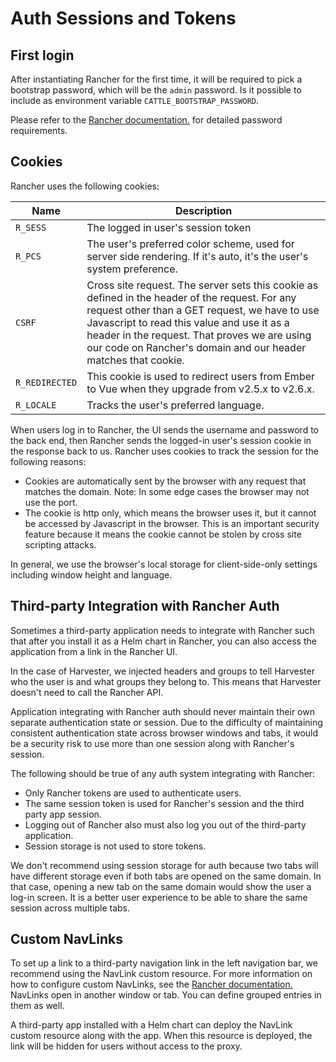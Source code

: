 # Auth Sessions and Tokens

## First login

After instantiating Rancher for the first time, it will be required to pick a bootstrap password, which will be the `admin` password. Is it possible to include as environment variable `CATTLE_BOOTSTRAP_PASSWORD`.

Please refer to the [Rancher documentation.](https://ranchermanager.docs.rancher.com/getting-started/installation-and-upgrade/resources/bootstrap-password#password-requirements) for detailed password requirements.

## Cookies

Rancher uses the following cookies:

| Name | Description |
|------|-------------|
| `R_SESS` | The logged in user's session token |
| `R_PCS`  | The user's preferred color scheme, used for server side rendering. If it's auto, it's the user's system preference. |
| `CSRF`   | Cross site request. The server sets this cookie as defined in the header of the request. For any request other than a GET request, we have to use Javascript to read this value and use it as a header in the request. That proves we are using our code on Rancher's domain and our header matches that cookie. |
| `R_REDIRECTED` | This cookie is used to redirect users from Ember to Vue when they upgrade from v2.5.x to v2.6.x. |
| `R_LOCALE` | Tracks the user's preferred language. |

When users log in to Rancher, the UI sends the username and password to the back end, then Rancher sends the logged-in user's session cookie in the response back to us. Rancher uses cookies to track the session for the following reasons:

- Cookies are automatically sent by the browser with any request that matches the domain. Note: In some edge cases the browser may not use the port.
- The cookie is http only, which means the browser uses it, but it cannot be accessed by Javascript in the browser. This is an important security feature because it means the cookie cannot be stolen by cross site scripting attacks.

In general, we use the browser's local storage for client-side-only settings including window height and language.

## Third-party Integration with Rancher Auth

Sometimes a third-party application needs to integrate with Rancher such that after you install it as a Helm chart in Rancher, you can also access the application from a link in the Rancher UI.

In the case of Harvester, we injected headers and groups to tell Harvester who the user is and what groups they belong to. This means that Harvester doesn't need to call the Rancher API.

Application integrating with Rancher auth should never maintain their own separate authentication state or session. Due to the difficulty of maintaining consistent authentication state across browser windows and tabs, it would be a security risk to use more than one session along with Rancher's session.

The following should be true of any auth system integrating with Rancher:

- Only Rancher tokens are used to authenticate users.
- The same session token is used for Rancher's session and the third party app session.
- Logging out of Rancher also must also log you out of the third-party application.
- Session storage is not used to store tokens.

We don't recommend using session storage for auth because two tabs will have different storage even if both tabs are opened on the same domain. In that case, opening a new tab on the same domain would show the user a log-in screen. It is a better user experience to be able to share the same session across multiple tabs.

## Custom NavLinks

To set up a link to a third-party navigation link in the left navigation bar, we recommend using the NavLink custom resource. For more information on how to configure custom NavLinks, see the [Rancher documentation.](https://ranchermanager.docs.rancher.com/v2.8/how-to-guides/new-user-guides/authentication-permissions-and-global-configuration/custom-branding#custom-navigation-links) NavLinks open in another window or tab. You can define grouped entries in them as well.

A third-party app installed with a Helm chart can deploy the NavLink custom resource along with the app. When this resource is deployed, the link will be hidden for users without access to the proxy.